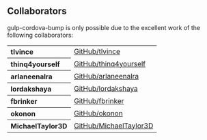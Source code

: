 ## Collaborators

gulp-cordova-bump is only possible due to the excellent work of the following collaborators:

<table><tbody><tr><th align="left">tlvince</th><td><a href="https://github.com/tlvince">GitHub/tlvince</a></td></tr>
<tr><th align="left">thinq4yourself</th><td><a href="https://github.com/thinq4yourself">GitHub/thinq4yourself</a></td></tr>
<tr><th align="left">arlaneenalra</th><td><a href="https://github.com/arlaneenalra">GitHub/arlaneenalra</a></td></tr>
<tr><th align="left">lordakshaya</th><td><a href="https://github.com/lordakshaya">GitHub/lordakshaya</a></td></tr>
<tr><th align="left">fbrinker</th><td><a href="https://github.com/fbrinker">GitHub/fbrinker</a></td></tr>
<tr><th align="left">okonon</th><td><a href="https://github.com/okonon">GitHub/okonon</a></td></tr>
<tr><th align="left">MichaelTaylor3D</th><td><a href="https://github.com/MichaelTaylor3D">GitHub/MichaelTaylor3D</a></td></tr>
</tbody></table>


